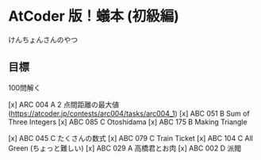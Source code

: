 # AtCoder 版！蟻本 (初級編)

けんちょんさんのやつ

## 目標

100問解く

[x] ARC 004 A 2 点間距離の最大値(https://atcoder.jp/contests/arc004/tasks/arc004_1)
[x] ABC 051 B Sum of Three Integers
[x] ABC 085 C Otoshidama
[x] ABC 175 B Making Triangle

[x] ABC 045 C たくさんの数式
[x] ABC 079 C Train Ticket
[x] ABC 104 C All Green (ちょっと難しい)
[x] ABC 029 A 高橋君とお肉
[x] ABC 002 D 派閥


